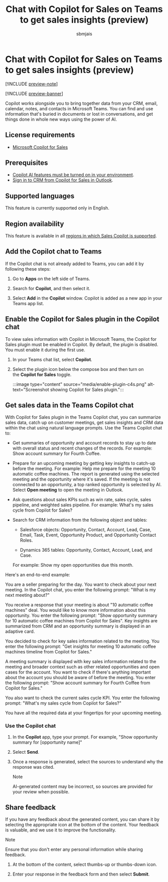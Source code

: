 ﻿---
title: Chat with Copilot for Sales on Teams to get sales insights (preview)
description: Maximize CRM data with AI-powered Teams Copilot chat, offering sales insights and summaries from emails, calendars, notes, and contacts.
ms.date: 05/23/2024
ms.topic: article
ms.service: microsoft-sales-copilot
author: sbmjais
ms.author: shjais
ms.custom:
  - ai-gen-docs-bap
  - ai-gen-desc
  - ai-seo-date:05/14/2024
---

# Chat with Copilot for Sales on Teams to get sales insights (preview)

[!INCLUDE [preview-note](~/../shared-content/shared/preview-includes/preview-note.md)]

[!INCLUDE [preview-banner](~/../shared-content/shared/preview-includes/preview-banner.md)]

Copilot works alongside you to bring together data from your CRM, email, calendar, notes, and contacts in Microsoft Teams. You can find and use information that's buried in documents or lost in conversations, and get things done in whole new ways using the power of AI.

## License requirements

-   [Microsoft Copilot for Sales](https://www.microsoft.com/ai/microsoft-sales-copilot#featuresandpricing)

## Prerequisites

-   [Copilot AI features must be turned on in your environment](suggested-replies.md).
-   [Sign in to CRM from Copilot for Sales in Outlook](sign-in-crm-outlook.md).

## Supported languages

This feature is currently supported only in English.

## Region availability

This feature is available in all [regions in which Sales Copilot is supported](/microsoft-sales-copilot/introduction#region-availability).

## Add the Copilot chat to Teams

If the Copilot chat is not already added to Teams, you can add it by following these steps:

1.  Go to **Apps** on the left side of Teams.

2.  Search for **Copilot**, and then select it.

3.  Select **Add** in the **Copilot** window. Copilot is added as a new app in your Teams app list.

## Enable the Copilot for Sales plugin in the Copilot chat 

To view sales information with Copilot in Microsoft Teams, the Copilot for Sales plugin must be enabled in Copilot. By default, the plugin is disabled. You must enable it during the first use.

1.  In your Teams chat list, select **Copilot**.

2.  Select the plugin icon below the compose box and then turn on the **Copilot for Sales** toggle.

    :::image type="content" source="media/enable-plugin-c4s.png" alt-text="Screenshot showing Copilot for Sales plugin.":::

## Get sales data in the Teams Copilot chat

With Copilot for Sales plugin in the Teams Copilot chat, you can summarize sales data, catch up on customer meetings, get sales insights and CRM data within the chat using natural language prompts. Use the Teams Copilot chat to:

-   Get summaries of opportunity and account records to stay up to date with overall status and recent changes of the records. For example: Show account summary for Fourth Coffee.

-   Prepare for an upcoming meeting by getting key insights to catch-up before the meeting. For example: Help me prepare for the meeting 10 automatic coffee machines. The report is generated using the selected meeting and the opportunity where it's saved. If the meeting is not connected to an opportunity, a top ranked opportunity is selected by AI. Select **Open meeting** to open the meeting in Outlook.

-   Ask questions about sales KPIs such as win rate, sales cycle, sales pipeline, and weighted sales pipeline. For example: What's my sales cycle from Copilot for Sales?

-   Search for CRM information from the following object and tables:

    -   Salesforce objects: Opportunity, Contact, Account, Lead, Case, Email, Task, Event, Opportunity Product, and Opportunity Contact Roles.

    -   Dynamics 365 tables: Opportunity, Contact, Account, Lead, and Case.

    For example: Show my open opportunities due this month.

Here's an end-to-end example:

You are a seller preparing for the day. You want to check about your next meeting. In the Copilot chat, you enter the following prompt: "What is my next meeting about?"

You receive a response that your meeting is about "10 automatic coffee machines" deal. You would like to know more information about this opportunity. You enter the following prompt: "Show opportunity summary for 10 automatic coffee machines from Copilot for Sales". Key insights are summarized from CRM and an opportunity summary is displayed in an adaptive card.

You decided to check for key sales information related to the meeting. You enter the following prompt: "Get insights for meeting 10 automatic coffee machines timeline from Copilot for Sales."

A meeting summary is displayed with key sales information related to the meeting and broader context such as other related opportunities and open cases for the account. You want to check if there's anything important about the account you should be aware of before the meeting. You enter the following prompt: "Show account summary for Fourth Coffee from Copilot for Sales."

You also want to check the current sales cycle KPI. You enter the following prompt: "What's my sales cycle from Copilot for Sales?"

You have all the required data at your fingertips for your upcoming meeting.

### Use the Copilot chat

1.  In the **Copilot** app, type your prompt. For example, "Show opportunity summary for \[opportunity name\]"

2.  Select **Send**.

3.  Once a response is generated, select the sources to understand why the response was cited.

    > [!NOTE]
    > AI-generated content may be incorrect, so sources are provided for your review when possible.

## Share feedback

If you have any feedback about the generated content, you can share it by selecting the appropriate icon at the bottom of the content. Your feedback is valuable, and we use it to improve the functionality.

> [!NOTE]
> Ensure that you don't enter any personal information while sharing feedback.

1.  At the bottom of the content, select thumbs-up or thumbs-down icon.

2.  Enter your response in the feedback form and then select **Submit**.

